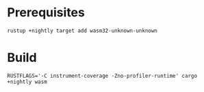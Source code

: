# Prerequisites

`rustup +nightly target add wasm32-unknown-unknown`

# Build

`RUSTFLAGS='-C instrument-coverage -Zno-profiler-runtime' cargo +nightly wasm`
